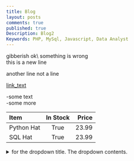 ```yaml
---
title: Blog
layout: posts
comments: true
published: true
Description: Blog2
Keywords: PHP, MySql, Javascript, Data Analyst
---
```

gibberish
ok\ something is wrong\
this is a new line

another line
not a line

[link_text](https:/dhb.com)

-some text\
-some more 

| Item              | In Stock | Price |
| :---------------- | :------: | ----: |
| Python Hat        |   True   | 23.99 |
| SQL Hat           |   True   | 23.99 |

<details> for the dropdown wrapper.
<summary> for the dropdown title.
The dropdown contents.

